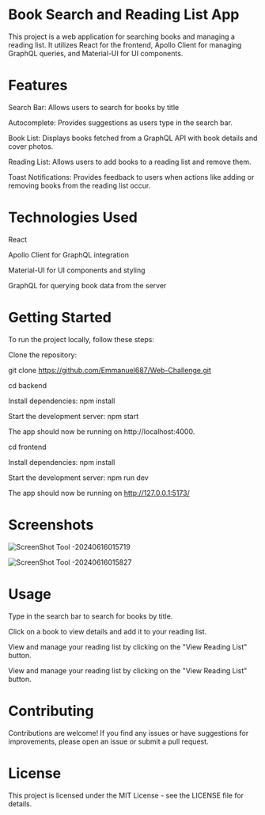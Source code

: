# Book Search and Reading List App

This project is a web application for searching books and managing a reading list. It utilizes React for the frontend, Apollo Client for managing GraphQL queries, and Material-UI for UI components.

# Features

Search Bar: Allows users to search for books by title

Autocomplete: Provides suggestions as users type in the search bar.

Book List: Displays books fetched from a GraphQL API with book details and
cover photos.

Reading List: Allows users to add books to a reading list and remove them.

Toast Notifications: Provides feedback to users when actions like adding or
removing books from the reading list occur.

# Technologies Used

React

Apollo Client for GraphQL integration

Material-UI for UI components and styling

GraphQL for querying book data from the server

# Getting Started

To run the project locally, follow these steps:

Clone the repository:

git clone https://github.com/Emmanuel687/Web-Challenge.git

cd backend

Install dependencies: npm install

Start the development server: npm start

The app should now be running on http://localhost:4000.

cd frontend

Install dependencies: npm install

Start the development server: npm run dev

The app should now be running on http://127.0.0.1:5173/

# Screenshots
![ScreenShot Tool -20240616015719](https://github.com/Emmanuel687/Web-Challenge/assets/93251478/26f99279-8e0e-4614-9b24-a278f3888cac)

![ScreenShot Tool -20240616015827](https://github.com/Emmanuel687/Web-Challenge/assets/93251478/b087a60c-9a2e-4dfe-b80b-fea4bc592767)


# Usage

Type in the search bar to search for books by title.

Click on a book to view details and add it to your reading list.

View and manage your reading list by clicking on the "View Reading List" button.

View and manage your reading list by clicking on the "View Reading List" button.

# Contributing

Contributions are welcome! If you find any issues or have suggestions for improvements, please open an issue or submit a pull request.

# License

This project is licensed under the MIT License - see the LICENSE file for details.
